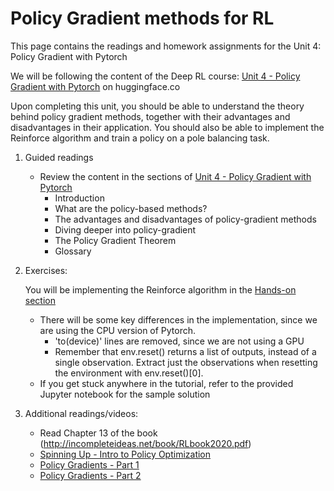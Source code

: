 # Policy Gradient methods for RL

This page contains the readings and homework assignments for the Unit 4: Policy Gradient with Pytorch

We will be following the content of the Deep RL course: [Unit 4 - Policy Gradient with Pytorch](https://huggingface.co/learn/deep-rl-course/unit4/introduction?fw=pt) on huggingface.co

Upon completing this unit, you should be able to understand the theory behind policy gradient methods, together with their advantages and disadvantages in their application. You should also be able to implement the Reinforce algorithm and train a policy on a pole balancing task.

1. Guided readings
    * Review the content in the sections of [Unit 4 - Policy Gradient with Pytorch](https://huggingface.co/learn/deep-rl-course/unit4/introduction?fw=pt)
        * Introduction
        * What are the policy-based methods?
        * The advantages and disadvantages of policy-gradient methods
        * Diving deeper into policy-gradient
        * The Policy Gradient Theorem
        * Glossary

2. Exercises:
    
    You will be implementing the Reinforce algorithm in the [Hands-on section](https://huggingface.co/learn/deep-rl-course/unit4/hands-on?fw=pt)
    * There will be some key differences in the implementation, since we are using the CPU version of Pytorch.
        * 'to(device)' lines are removed, since we are not using a GPU
        * Remember that env.reset() returns a list of outputs, instead of a single observation. Extract just the observations when resetting the environment with env.reset()[0].
    * If you get stuck anywhere in the tutorial, refer to the provided Jupyter notebook for the sample solution

3. Additional readings/videos:
    * Read Chapter 13 of the book (http://incompleteideas.net/book/RLbook2020.pdf)
    * [Spinning Up - Intro to Policy Optimization](https://spinningup.openai.com/en/latest/spinningup/rl_intro3.html#deriving-the-simplest-policy-gradient)
    * [Policy Gradients - Part 1](https://jonathan-hui.medium.com/rl-policy-gradients-explained-9b13b688b146)
    * [Policy Gradients - Part 2](https://jonathan-hui.medium.com/rl-policy-gradients-explained-advanced-topic-20c2b81a9a8b)